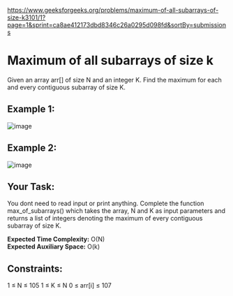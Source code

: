 https://www.geeksforgeeks.org/problems/maximum-of-all-subarrays-of-size-k3101/1?page=1&sprint=ca8ae412173dbd8346c26a0295d098fd&sortBy=submissions

<h1> Maximum of all subarrays of size k </h1>

Given an array arr[] of size N and an integer K. Find the maximum for each and every contiguous subarray of size K.

## Example 1:
![image](https://github.com/shanvii/Beginner-s-DSA-Sheet-GeeksforGeeks/assets/81086303/e4d3cf5f-2bae-4ba1-bffd-a24bb8c97673)

## Example 2:
![image](https://github.com/shanvii/Beginner-s-DSA-Sheet-GeeksforGeeks/assets/81086303/235edfe1-92a9-4dcc-aae6-7cab1f67fe44)

## Your Task:  
You dont need to read input or print anything. Complete the function max_of_subarrays() which takes the array, N and K as input parameters and returns a list of integers denoting the maximum of every contiguous subarray of size K.

**Expected Time Complexity:** O(N) <br>
**Expected Auxiliary Space:** O(k)

## Constraints:
1 ≤ N ≤ 105
1 ≤ K ≤ N
0 ≤ arr[i] ≤ 107
